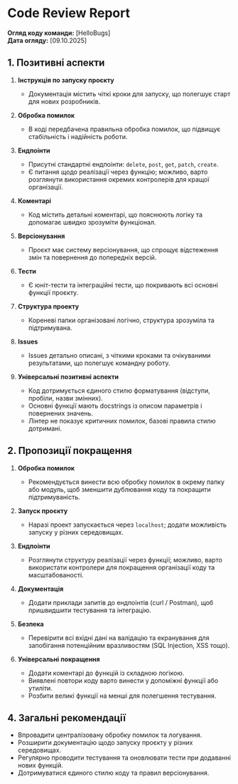 # Code Review Report

**Огляд коду команди:** [HelloBugs]   
**Дата огляду:** [09.10.2025]   


## 1. Позитивні аспекти

1. **Інструкція по запуску проєкту**
   - Документація містить чіткі кроки для запуску, що полегшує старт для нових розробників.

2. **Обробка помилок**
   - В коді передбачена правильна обробка помилок, що підвищує стабільність і надійність роботи.

3. **Ендпоінти**
   - Присутні стандартні ендпоінти: `delete`, `post`, `get`, `patch`, `create`.  
   - Є питання щодо реалізації через функцію; можливо, варто розглянути використання окремих контролерів для кращої організації.

4. **Коментарі**
   - Код містить детальні коментарі, що пояснюють логіку та допомагає швидко зрозуміти функціонал.

5. **Версіонування**
   - Проєкт має систему версіонування, що спрощує відстеження змін та повернення до попередніх версій.

6. **Тести**
   - Є юніт-тести та інтеграційні тести, що покривають всі основні функції проєкту.

7. **Структура проекту**
   - Кореневі папки організовані логічно, структура зрозуміла та підтримувана.

8. **Issues**
   - Issues детально описані, з чіткими кроками та очікуваними результатами, що полегшує командну роботу.

9. **Універсальні позитивні аспекти**
   - Код дотримується єдиного стилю форматування (відступи, пробіли, назви змінних).  
   - Основні функції мають docstrings із описом параметрів і повернених значень.  
   - Лінтер не показує критичних помилок, базові правила стилю дотримані.



## 2. Пропозиції покращення

1. **Обробка помилок**
   - Рекомендується винести всю обробку помилок в окрему папку або модуль, щоб зменшити дублювання коду та покращити підтримуваність.

2. **Запуск проєкту**
   - Наразі проект запускається через `localhost`; додати можливість запуску у різних середовищах.

3. **Ендпоінти**
   - Розглянути структуру реалізації через функції; можливо, варто використати контролери для покращення організації коду та масштабованості.

4. **Документація**
   - Додати приклади запитів до ендпоінтів (curl / Postman), щоб пришвидшити тестування та інтеграцію.

5. **Безпека**
   - Перевірити всі вхідні дані на валідацію та екранування для запобігання потенційним вразливостям (SQL Injection, XSS тощо).

6. **Універсальні покращення**
   - Додати коментарі до функцій із складною логікою.  
   - Виявлені повтори коду варто винести у допоміжні функції або утиліти.  
   - Розбити великі функції на менші для полегшення тестування.



## 4. Загальні рекомендації

- Впровадити централізовану обробку помилок та логування.  
- Розширити документацію щодо запуску проєкту у різних середовищах.  
- Регулярно проводити тестування та оновлювати тести при додаванні нових функцій.  
- Дотримуватися єдиного стилю коду та правил версіонування.  

